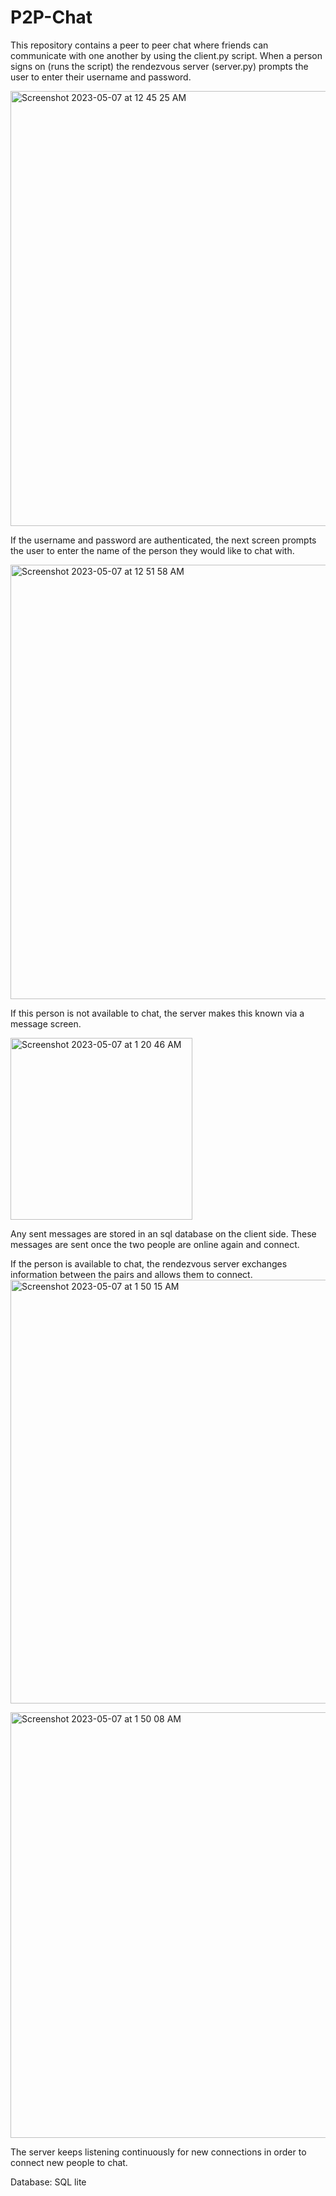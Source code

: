 # P2P-Chat

This repository contains a peer to peer chat where friends can communicate with one another by using the client.py script. When a person signs on (runs the script) the rendezvous server (server.py) prompts the user to enter their username and password.

<img width="696" alt="Screenshot 2023-05-07 at 12 45 25 AM" src="https://user-images.githubusercontent.com/93225913/236659524-6f64d5af-ca2f-4c4d-996c-48f34e6c1e6e.png">

If the username and password are authenticated, the next screen prompts the user to enter the name of the person they would like to chat with. 

<img width="695" alt="Screenshot 2023-05-07 at 12 51 58 AM" src="https://user-images.githubusercontent.com/93225913/236659566-a91706bf-19d2-46fe-a9e9-f4cc3200b6e0.png">

If this person is not available to chat, the server makes this known via a message screen.

<img width="291" alt="Screenshot 2023-05-07 at 1 20 46 AM" src="https://user-images.githubusercontent.com/93225913/236659620-3f4a45a4-6902-4df4-b680-d028c87f3b1c.png">


Any sent messages are stored in an sql database on the client side. These messages are sent once the two people are online again and connect. 

If the person is available to chat, the rendezvous server exchanges information between the pairs and allows them to connect.
<img width="678" alt="Screenshot 2023-05-07 at 1 50 15 AM" src="https://user-images.githubusercontent.com/93225913/236660153-8bcc0b4b-e6d4-477e-8d1a-861c6427a800.png">

<img width="681" alt="Screenshot 2023-05-07 at 1 50 08 AM" src="https://user-images.githubusercontent.com/93225913/236660157-ab0e3e7f-12f1-4e5e-ac4f-8ea43b5c71eb.png">


The server keeps listening continuously for new connections in order to connect new people to chat.

Database: SQL lite

